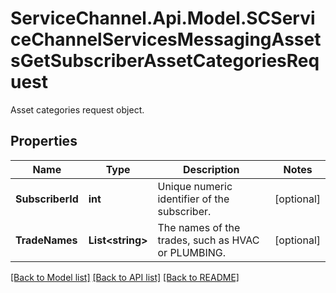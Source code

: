 # ServiceChannel.Api.Model.SCServiceChannelServicesMessagingAssetsGetSubscriberAssetCategoriesRequest
Asset categories request object.

## Properties

Name | Type | Description | Notes
------------ | ------------- | ------------- | -------------
**SubscriberId** | **int** | Unique numeric identifier of the subscriber. | [optional] 
**TradeNames** | **List&lt;string&gt;** | The names of the trades, such as HVAC or PLUMBING. | [optional] 

[[Back to Model list]](../README.md#documentation-for-models) [[Back to API list]](../README.md#documentation-for-api-endpoints) [[Back to README]](../README.md)

